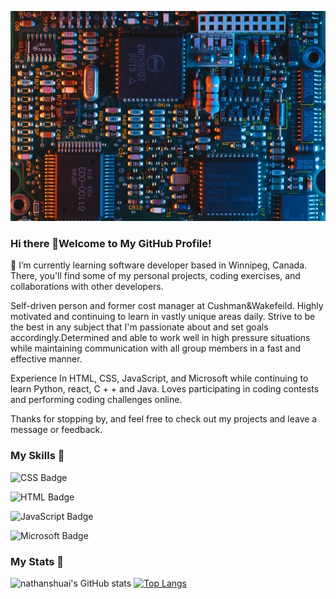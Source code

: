![Banner Image](https://github.com/nathanshuai/nathanshuai/blob/main/assets/imageone.jpg)


### Hi there 👋Welcome to My GitHub Profile!

🌱 I’m currently learning software developer based in Winnipeg, Canada. 
There, you'll find some of my personal projects, coding exercises, and collaborations with other developers.


Self-driven person and former cost manager at Cushman&Wakefeild. Highly motivated and continuing 
to learn in vastly unique areas daily. Strive to be the best in any subject
that I'm passionate about and set goals accordingly.Determined and able to work well in high
pressure situations while maintaining communication with all group members in a fast and
effective manner.

Experience In HTML, CSS, JavaScript, and Microsoft while continuing to learn
Python, react, C + + and Java. Loves participating in coding contests and performing coding
challenges online.

Thanks for stopping by, and feel free to check out my projects and leave a message or feedback.


### My Skills 👋

![CSS Badge](https://img.shields.io/badge/-CSS-1572B6?style=flat-square&logo=css3&logoColor=white)

![HTML Badge](https://img.shields.io/badge/-HTML-E34F26?style=flat-square&logo=html5&logoColor=white)

![JavaScript Badge](https://img.shields.io/badge/-JavaScript-F7DF1E?style=flat-square&logo=javascript&logoColor=black&labelFontSize=50&logoFontSize=60)

![Microsoft Badge](https://img.shields.io/badge/-Microsoft-666666?style=flat-square&logo=microsoft&logoColor=white)


### My Stats 👋

![nathanshuai's GitHub stats](https://github-readme-stats.vercel.app/api?username=nathanshuai&show_icons=true&theme=radical)
[![Top Langs](https://github-readme-stats.vercel.app/api/top-langs/?username=nathanshuai&layout=compact)](https://github.com/anuraghazra/github-readme-stats)
